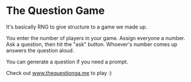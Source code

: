 # The Question Game

It's basically RNG to give structure to a game we made up.

You enter the number of players in your game.  Assign everyone a number.  Ask a question, then hit the "ask" button.  Whoever's number comes up answers the question aloud.

You can generate a question if you need a prompt.

Check out www.thequestionga.me to play :)